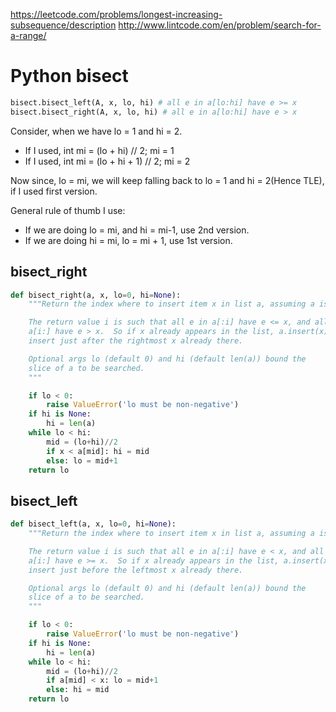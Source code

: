 https://leetcode.com/problems/longest-increasing-subsequence/description
http://www.lintcode.com/en/problem/search-for-a-range/

# Python bisect

```python
bisect.bisect_left(A, x, lo, hi) # all e in a[lo:hi] have e >= x
bisect.bisect_right(A, x, lo, hi) # all e in a[lo:hi] have e > x
```

Consider, when we have lo = 1 and hi = 2.

- If I used, int mi = (lo + hi) // 2; mi = 1
- If I used, int mi = (lo + hi + 1) // 2; mi = 2

Now since, lo = mi, we will keep falling back to lo = 1 and hi = 2(Hence TLE), if I used first version.

General rule of thumb I use:

- If we are doing lo = mi, and hi = mi-1, use 2nd version.
- If we are doing hi = mi, lo = mi + 1, use 1st version.

## bisect_right

```python
def bisect_right(a, x, lo=0, hi=None):
    """Return the index where to insert item x in list a, assuming a is sorted.

    The return value i is such that all e in a[:i] have e <= x, and all e in
    a[i:] have e > x.  So if x already appears in the list, a.insert(x) will
    insert just after the rightmost x already there.

    Optional args lo (default 0) and hi (default len(a)) bound the
    slice of a to be searched.
    """

    if lo < 0:
        raise ValueError('lo must be non-negative')
    if hi is None:
        hi = len(a)
    while lo < hi:
        mid = (lo+hi)//2
        if x < a[mid]: hi = mid
        else: lo = mid+1
    return lo
```

## bisect_left

```python
def bisect_left(a, x, lo=0, hi=None):
    """Return the index where to insert item x in list a, assuming a is sorted.

    The return value i is such that all e in a[:i] have e < x, and all e in
    a[i:] have e >= x.  So if x already appears in the list, a.insert(x) will
    insert just before the leftmost x already there.

    Optional args lo (default 0) and hi (default len(a)) bound the
    slice of a to be searched.
    """

    if lo < 0:
        raise ValueError('lo must be non-negative')
    if hi is None:
        hi = len(a)
    while lo < hi:
        mid = (lo+hi)//2
        if a[mid] < x: lo = mid+1
        else: hi = mid
    return lo
```

